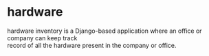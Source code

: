 # hardware
hardware inventory is a Django-based application where an office or company can keep track 	
record of all the hardware present in the company or office. 
